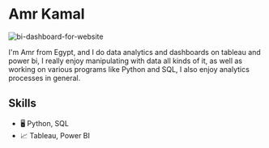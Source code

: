 # Amr Kamal

![bi-dashboard-for-website](https://user-images.githubusercontent.com/89305678/160243072-caaf3e83-b3f5-47d3-a66b-721483c7a256.gif)

I'm Amr from Egypt, and I do data analytics and dashboards on tableau and power bi, I really enjoy manipulating with data all kinds of it, as well as working on various programs like Python and SQL, I also enjoy analytics processes in general.

## Skills

* 🖥️ Python, SQL
* 📈 Tableau, Power BI
